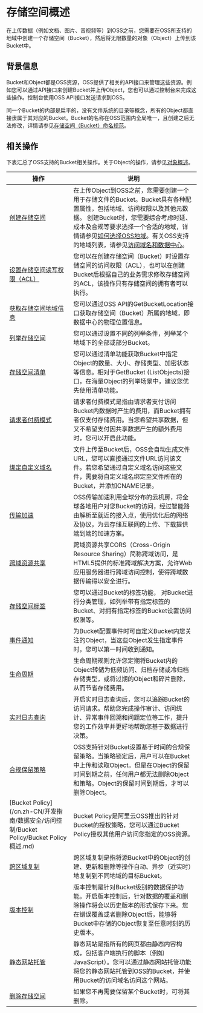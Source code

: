 存储空间概述 
===========================

在上传数据（例如文档、图片、音视频等）到OSS之前，您需要在OSS所支持的地域中创建一个存储空间（Bucket），然后将无限数量的对象（Object）上传到该Bucket中。

背景信息 
-------------------------

Bucket和Object都是OSS资源，OSS提供了相关的API接口来管理这些资源。例如您可以通过API接口来创建Bucket并上传Object，您也可以通过控制台来完成这些操作。控制台使用OSS API接口发送请求到OSS。

同一个Bucket的内部是扁平的，没有文件系统的目录等概念，所有的Object都直接隶属于其对应的Bucket。Bucket的名称在OSS范围内全局唯一，且创建之后无法修改，详情请参见[存储空间（Bucket）命名规范](/cn.zh-CN/开发指南/基本概念.md)。

相关操作 
-------------------------

下表汇总了OSS支持的Bucket相关操作。关于Object的操作，请参见[对象概述](/cn.zh-CN/开发指南/对象/文件（Object）/对象概述.md)。


|                                             操作                                             |                                                                                                                                                说明                                                                                                                                                 |
|--------------------------------------------------------------------------------------------|---------------------------------------------------------------------------------------------------------------------------------------------------------------------------------------------------------------------------------------------------------------------------------------------------|
| [创建存储空间](/cn.zh-CN/开发指南/存储空间（Bucket）/创建存储空间.md)                            | 在上传Object到OSS之前，您需要创建一个用于存储文件的Bucket。Bucket具有各种配置属性，包括地域、访问权限以及其他元数据。 创建Bucket时，您需要综合考虑时延、成本及合规等要求选择一个合适的地域，详情请参见[如何选择OSS地域](/cn.zh-CN/开发指南/访问域名（Endpoint）/如何选择OSS地域.md)。有关OSS支持的地域列表，请参见[访问域名和数据中心](/cn.zh-CN/开发指南/访问域名（Endpoint）/访问域名和数据中心.md)。 |
| [设置存储空间读写权限（ACL）](/cn.zh-CN/开发指南/存储空间（Bucket）/设置存储空间读写权限（ACL）.md)          | 您可以在创建存储空间（Bucket）时设置存储空间的访问权限（ACL），也可以在创建Bucket后根据自己的业务需求修改存储空间的ACL，该操作只有存储空间的拥有者可以执行。                                                                                                                                                                                                           |
| [获取存储空间地域信息](/cn.zh-CN/开发指南/存储空间（Bucket）/获取存储空间地域信息.md)                    | 您可以通过OSS API的GetBucketLocation接口获取存储空间（Bucket）所属的地域，即数据中心的物理位置信息。                                                                                                                                                                                                                                 |
| [列举存储空间](/cn.zh-CN/开发指南/存储空间（Bucket）/列举存储空间.md)                            | 您可以通过设置不同的列举条件，列举某个地域下的全部或部分Bucket。                                                                                                                                                                                                                                                               |
| [存储空间清单](/cn.zh-CN/开发指南/存储空间（Bucket）/存储空间清单.md)                            | 您可以通过清单功能获取Bucket中指定Object的数量、大小、存储类型、加密状态等信息。相对于GetBucket (ListObjects)接口，在海量Object的列举场景中，建议您优先使用清单功能。                                                                                                                                                                                           |
| [请求者付费模式](/cn.zh-CN/开发指南/存储空间（Bucket）/请求者付费模式.md)                          | 请求者付费模式是指由请求者支付访问Bucket内数据时产生的费用，而Bucket拥有者仅支付存储费用。当您希望共享数据，但又不希望支付因共享数据产生的额外费用时，您可以开启此功能。                                                                                                                                                                                                        |
| [绑定自定义域名](/cn.zh-CN/开发指南/存储空间（Bucket）/绑定自定义域名.md)                          | 文件上传至Bucket后，OSS会自动生成文件URL，您可以直接通过文件URL访问该文件。若您希望通过自定义域名访问这些文件，需要将自定义域名绑定至文件所在的Bucket，并添加CNAME记录。                                                                                                                                                                                                 |
| [传输加速](/cn.zh-CN/开发指南/存储空间（Bucket）/传输加速.md)                                | OSS传输加速利用全球分布的云机房，将全球各地用户对您Bucket的访问，经过智能路由解析至就近的接入点，使用优化后的网络及协议，为云存储互联网的上传、下载提供端到端的加速方案。                                                                                                                                                                                                         |
| [跨域资源共享](/cn.zh-CN/开发指南/存储空间（Bucket）/设置跨域资源共享.md)                          | 跨域资源共享CORS（Cross-Origin Resource Sharing）简称跨域访问，是HTML5提供的标准跨域解决方案，允许Web应用服务器进行跨域访问控制，使得跨域数据传输得以安全进行。                                                                                                                                                                                              |
| [存储空间标签](/cn.zh-CN/开发指南/存储空间（Bucket）/存储空间标签.md)                            | 您可以通过Bucket的标签功能， 对Bucket进行分类管理，如列举带有指定标签的Bucket、对拥有指定标签的Bucket设置访问权限等。                                                                                                                                                                                                                           |
| [事件通知](/cn.zh-CN/开发指南/事件通知.md)                                             | 为Bucket配置事件时可自定义Bucket内您关注的Object，当这些Object发生指定事件时，您可以第一时间收到通知。                                                                                                                                                                                                                                   |
| [生命周期](/cn.zh-CN/开发指南/存储空间（Bucket）/生命周期/生命周期规则介绍.md)                       | 生命周期规则允许您定期将Bucket内的Object转储为低频访问、归档存储或冷归档存储类型，或将过期的Object和碎片删除，从而节省存储费用。                                                                                                                                                                                                                         |
| [实时日志查询](/cn.zh-CN/开发指南/日志管理/实时日志查询.md)                                    | 开启实时日志查询后，您可以追踪Bucket的访问请求。帮助您完成操作审计、访问统计、异常事件回溯和问题定位等工作，提升您的工作效率并更好地帮助您基于数据进行决策。                                                                                                                                                                                                                 |
| [合规保留策略](/cn.zh-CN/开发指南/数据安全/合规保留策略.md)                                    | OSS支持针对Bucket设置基于时间的合规保留策略。当策略锁定后，用户可以在Bucket中上传和读取Object。但是在Object的保留时间到期之前，任何用户都无法删除Object和策略。Object的保留时间到期后，才可以删除Object。                                                                                                                                                                       |
| [Bucket Policy](/cn.zh-CN/开发指南/数据安全/访问控制/Bucket Policy/Bucket Policy概述.md) | Bucket Policy是阿里云OSS推出的针对Bucket的授权策略，您可以通过Bucket Policy授权其他用户访问您指定的OSS资源。                                                                                                                                                                                                                         |
| [跨区域复制](/cn.zh-CN/开发指南/数据安全/数据容灾/跨区域复制介绍.md)                               | 跨区域复制是指将源Bucket中的Object的创建、更新和删除等操作自动、异步（近实时）地复制到不同地域的目标Bucket。                                                                                                                                                                                                                                   |
| [版本控制](/cn.zh-CN/开发指南/数据安全/版本控制/版本控制介绍.md)                                 | 版本控制是针对Bucket级别的数据保护功能。开启版本控制后，针对数据的覆盖和删除操作将会以历史版本的形式保存下来。您在错误覆盖或者删除Object后，能够将Bucket中存储的Object恢复至任意时刻的历史版本。                                                                                                                                                                                      |
| [静态网站托管](/cn.zh-CN/开发指南/静态网站托管/静态网站托管介绍.md)                                | 静态网站是指所有的网页都由静态内容构成，包括客户端执行的脚本（例如JavaScript）。您可以通过静态网站托管功能将您的静态网站托管到OSS的Bucket，并使用Bucket的访问域名访问这个网站。                                                                                                                                                                                              |
| [删除存储空间](/cn.zh-CN/开发指南/存储空间（Bucket）/删除存储空间.md)                            | 如果您不再需要保留某个Bucket时，可将其删除。                                                                                                                                                                                                                                                                         |





